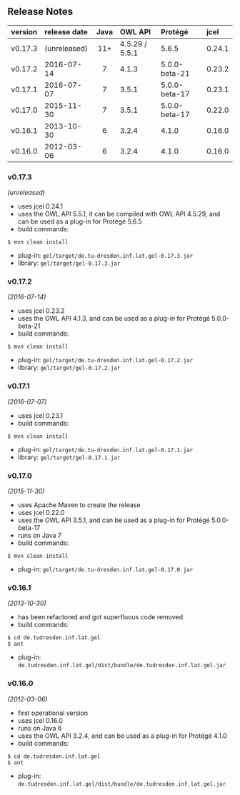 ## Release Notes

| version | release date | Java | OWL API        | Protégé       | jcel   |
|:--------|:-------------|:----:|:---------------|:--------------|:-------|
| v0.17.3 | (unreleased) | 11+  | 4.5.29 / 5.5.1 | 5.6.5         | 0.24.1 |
| v0.17.2 | 2016-07-14   |  7   | 4.1.3          | 5.0.0-beta-21 | 0.23.2 |
| v0.17.1 | 2016-07-07   |  7   | 3.5.1          | 5.0.0-beta-17 | 0.23.1 |
| v0.17.0 | 2015-11-30   |  7   | 3.5.1          | 5.0.0-beta-17 | 0.22.0 |
| v0.16.1 | 2013-10-30   |  6   | 3.2.4          | 4.1.0         | 0.16.0 |
| v0.16.0 | 2012-03-06   |  6   | 3.2.4          | 4.1.0         | 0.16.0 |


### v0.17.3

*(unreleased)*
- uses jcel 0.24.1
- uses the OWL API 5.5.1, it can be compiled with OWL API 4.5.29, and can be used as a plug-in
  for Protégé 5.6.5
- build commands:
```
$ mvn clean install
```
- plug-in: `gel/target/de.tu-dresden.inf.lat.gel-0.17.3.jar`
- library: `gel/target/gel-0.17.3.jar`


### v0.17.2

*(2016-07-14)*
- uses jcel 0.23.2
- uses the OWL API 4.1.3, and can be used as a plug-in for Protégé 5.0.0-beta-21
- build commands:
```
$ mvn clean install
```
- plug-in: `gel/target/de.tu-dresden.inf.lat.gel-0.17.2.jar`
- library: `gel/target/gel-0.17.2.jar`


### v0.17.1

*(2016-07-07)*
- uses jcel 0.23.1
- build commands:
```
$ mvn clean install
```
- plug-in: `gel/target/de.tu-dresden.inf.lat.gel-0.17.1.jar`
- library: `gel/target/gel-0.17.1.jar`


### v0.17.0

*(2015-11-30)*
- uses Apache Maven to create the release
- uses jcel 0.22.0
- uses the OWL API 3.5.1, and can be used as a plug-in for Protégé 5.0.0-beta-17
- runs on Java 7
- build commands:
```
$ mvn clean install
```
- plug-in: `gel/target/de.tu-dresden.inf.lat.gel-0.17.0.jar`


### v0.16.1

*(2013-10-30)*
- has been refactored and got superfluous code removed
- build commands:
```
$ cd de.tudresden.inf.lat.gel
$ ant
```
- plug-in: `de.tudresden.inf.lat.gel/dist/bundle/de.tudresden.inf.lat.gel.jar`


### v0.16.0

*(2012-03-06)*
- first operational version
- uses jcel 0.16.0
- runs on Java 6
- uses the OWL API 3.2.4, and can be used as a plug-in for Protégé 4.1.0
- build commands:
```
$ cd de.tudresden.inf.lat.gel
$ ant
```
- plug-in: `de.tudresden.inf.lat.gel/dist/bundle/de.tudresden.inf.lat.gel.jar`


